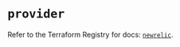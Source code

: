 # `provider`

Refer to the Terraform Registry for docs: [`newrelic`](https://registry.terraform.io/providers/newrelic/newrelic/3.34.0/docs).
